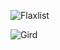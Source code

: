 ![Flaxlist](https://user-images.githubusercontent.com/99640383/193639041-1281cb99-0bb0-4a08-b81d-59e28f70e4ce.png)


![Gird](https://user-images.githubusercontent.com/99640383/193639068-1858e4da-9bdc-47e2-a8b2-d22b60fd040e.png)

